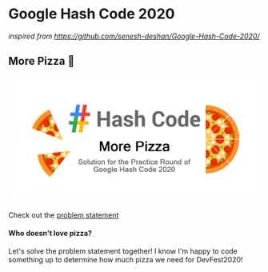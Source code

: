 # Google Hash Code 2020

*inspired from https://github.com/senesh-deshan/Google-Hash-Code-2020/*

## More Pizza 🍕

<img src="more_pizza.jpg">

Check out the [problem statement](slice.pdf)

#### Who doesn't love pizza?

Let's solve the problem statement together! 
I know I'm happy to code something up to determine how much pizza we need for DevFest2020!